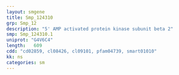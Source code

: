 ```yaml
---
layout: smgene
title: Smp_124310
grp: Smp_12
description: "5' AMP activated protein kinase subunit beta 2"
smp: Smp_124310.1
uniprot: "G4V6C4"
length:   609
cdd: "cd02859, cl08426, cl09101, pfam04739, smart01010"
kk: ns
categories: sm
---
```

